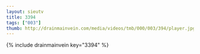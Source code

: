 ```yaml
--- 
layout: sieutv
title: 3394
tags: ["003"]
thumb: http://drainmainvein.com/media/videos/tmb/000/003/394/player.jpg
---
```

{% include drainmainvein key="3394" %} 

